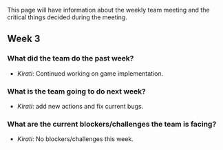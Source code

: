 This page will have information about the weekly team meeting and the critical things decided during the meeting.


## Week 3


### What did the team do the past week?

* *Kirati*: Continued working on game implementation.

### What is the team going to do next week?
* *Kirati*: add new actions and fix current bugs.


### What are the current blockers/challenges the team is facing?
* *Kirati*: No blockers/challenges this week.

